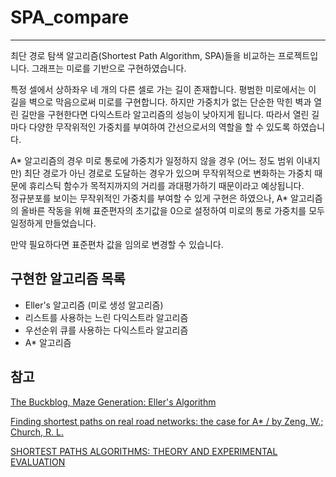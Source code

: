 # SPA_compare

---

최단 경로 탐색 알고리즘(Shortest Path Algorithm, SPA)들을 비교하는 프로젝트입니다.
그래프는 미로를 기반으로 구현하였습니다.

특정 셀에서 상하좌우 네 개의 다른 셀로 가는 길이 존재합니다. 평범한 미로에서는 이 길을 벽으로 막음으로써 미로를 구현합니다. 
하지만 가중치가 없는 단순한 막힌 벽과 열린 길만을 구현한다면 다익스트라 알고리즘의 성능이 낮아지게 됩니다. 
따라서 열린 길마다 다양한 무작위적인 가중치를 부여하여 간선으로서의 역할을 할 수 있도록 하였습니다. 

A* 알고리즘의 경우 미로 통로에 가중치가 일정하지 않을 경우 (어느 정도 범위 이내지만) 최단 경로가 아닌 경로로 도달하는 
경우가 있으며 무작위적으로 변화하는 가중치 때문에 휴리스틱 함수가 목적지까지의 거리를 과대평가하기 때문이라고 예상됩니다.   
정규분포를 보이는 무작위적인 가중치를 부여할 수 있게 구현은 하였으나, A* 알고리즘의 올바른 작동을 위해
표준편자의 초기값을 0으로 설정하여 미로의 통로 가중치를 모두 일정하게 만들었습니다. 

만약 필요하다면 표준편차 값을 임의로 변경할 수 있습니다. 


## 구현한 알고리즘 목록

- Eller's 알고리즘 (미로 생성 알고리즘)
- 리스트를 사용하는 느린 다익스트라 알고리즘
- 우선순위 큐를 사용하는 다익스트라 알고리즘
- A* 알고리즘


## 참고

[The Buckblog, Maze Generation: Eller's Algorithm](http://weblog.jamisbuck.org/2010/12/29/maze-generation-eller-s-algorithm)

[Finding shortest paths on real road networks: the case for A*
/ by Zeng, W.; Church, R. L.](https://zenodo.org/record/979689#.YOS3kRMza3I)

[SHORTEST PATHS ALGORITHMS: THEORY AND EXPERIMENTAL EVALUATION](http://citeseerx.ist.psu.edu/viewdoc/download?doi=10.1.1.54.8746&rep=rep1&type=pdf)

